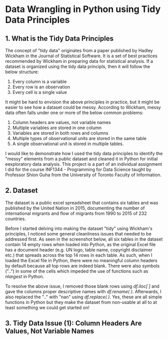 # Data Wrangling in Python using Tidy Data Principles

## 1. What is the Tidy Data Principles
The concept of "tidy data" originates from a paper published by Hadley Wickham in the Journal of Statistical Software. It is a set of best practices recommended by Wickham in preparing data for statistical analysis. If a dataset is organized using the tidy data principls, then it will follow the below structure: 
1. Every column is a variable
2. Every row is an observation
3. Every cell is a single value

It might be hard to envision the above principles in practice, but it might be easier to see how a dataset could be messy. According to Wickham, messy data often falls under one or more of the below common problems: 
1. Column headers are values, not variable names
2. Multiple variables are stored in one column
3. Variables are stored in both rows and columns
4. Multiple types of observational units are stored in the same table
5. A single observational unit is stored in multiple tables.

I would like to demonstrate how I used the tidy data principles to identify the "messy" elements from a public dataset and cleaned it in Python for initial eexploratory data analysis. This project is a part of an individual assignment I did for the course INF1344 - Programming for Data Science taught by Professor Shion Guha from the University of Toronto Faculty of Information.

## 2. Dataset
The dataset is a public excel spreadsheet that contains six tables and was published by the United Nation in 2015, documenting the number of international migrants and flow of migrants from 1990 to 2015 of 232 countries.

Before I started delving into making the dataset "tidy" using Wickham's principles, I noticed some general cleanliness issues that needed to be addressed first. As seen in the screenshot below, all six tables in the dataset contain 14 empty rows when loaded into Python, as the original Excel file has a document header (e.g. UN logo, table name, copyright disclaimer etc.) that spreads across the top 14 rows in each table. As such, when I loaded the Excel file in Python, there were no meaningful column headers by default because all top rows are indeed blank. There were also symbols ("..") in some of the cells which impeded the use of functions such as *nlargest* in Python. 

To resolve the above issue, I removed those blank rows using *df.iloc[ ]* and gave the columns proper descriptive names with *df.rename( )*. Afterwards, I also replaced the ".." with "nan" using *df.replace( )*. Yes, these are all simple functions in Python but they make the dataset from non-usable at all to at least something we could get started on!

## 3. Tidy Data Issue (1): Column Headers Are Values, Not Variable Names 
